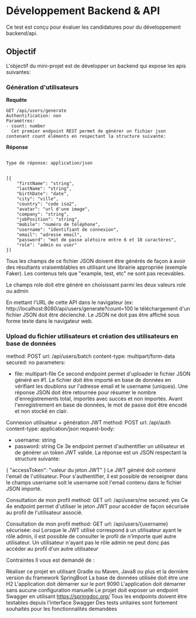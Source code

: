 # Développement Backend & API

Ce test est conçu pour évaluer les candidatures pour du développement backend/api.

## Objectif

L'objectif du mini-projet est de développer un backend qui expose les apis suivantes:

### Génération d'utilisateurs

**Requête**

```http
GET /api/users/generate
Authentification: non
Paramètres:
- count: number
  Cet premier endpoint REST permet de générer un fichier json contenant count éléments en respectant la structure suivante:
```

**Réponse**

```http

Type de réponse: application/json


[{
    "firstName": "string",
    "lastName": "string",
    "birthDate": "date",
    "city": "ville",
    "country": "code iso2",
    "avatar": "url d'une image",
    "company": "string",
    "jobPosition": "string",
    "mobile": "numéro de téléphone",
    "username": "identifiant de connexion",
    "email": "adresse email",
    "password": "mot de passe alétoire entre 6 et 10 caractères",
    "role": "admin ou user"
}]

```

Tous les champs de ce fichier JSON doivent être générés de façon à avoir des résultants vraisemblables en utilisant une librairie appropriée (exemple Faker).
Les contenus tels que "example, test, etc" ne sont pas recevables.

Le champs role doit etre généré en choisissant parmi les deux valeurs role ou admin

En mettant l'URL de cette API dans le navigateur (ex: http://localhost:8080/api/users/generate?count=100 le téléchargement d'un fichier JSON doit être déclenché. Le JSON ne doit pas être affiché sous forme texte dans le navigateur web.

### Upload du fichier utilisateurs et création des utilisateurs en base de données

method: POST
url: /api/users/batch
content-type: multipart/form-data
secured: no
parameters:

- file: multipart-file
  Ce second endpoint permet d'uploader le fichier JSON généré en #1. Le fichier doit être importé en base de données en vérifiant les doublons sur l'adresse email et le username (uniques). Une réponse JSON doit être retournée pour résumer le nombre d'enregistrements total, importés avec succès et non importés. Avant l'enregistrement en base de données, le mot de passe doit être encodé et non stocké en clair.

Connexion utilisateur + génération JWT
method: POST
url: /api/auth
content-type: application/json
request-body:

- username: string
- password: string
  Ce 3e endpoint permet d'authentifier un utilisateur et de générer un token JWT valide. La réponse est un JSON respectant la structure suivante:

{ "accessToken": "valeur du jeton JWT" }
Le JWT généré doit contenir l'email de l'utilisateur. Pour s'authentifier, il est possible de renseigner dans le champs username soit le username soit l'email contenu dans le fichier JSON importé.

Consultation de mon profil
method: GET
url: /api/users/me
secured: yes
Ce 4e endpoint permet d'utiliser le jeton JWT pour accéder de façon sécurisée au profil de l'utilisateur associé.

Consultation de mon profil
method: GET
url: /api/users/{username}
sécurisée: oui
Lorsque le JWT utilisé correspond à un utilisateur ayant le rôle admin, il est possible de consulter le profil de n'importe quel autre utilisateur. Un utilisateur n'ayant pas le rôle admin ne peut donc pas accéder au profil d'un autre utilisateur

Contraintes
Il vous est demandé de :

Réaliser ce projet en utilisant Gradle ou Maven, Java8 ou plus et la dernière version du framework SpringBoot
La base de données utilisée doit être une H2
L'application doit démarrer sur le port 9090
L'application doit démarrer sans aucune configuration manuelle
Le projet doit exposer un endpoint Swagger en utilisant https://springdoc.org/
Tous les endpoints doivent être testables depuis l'interface Swagger
Des tests unitaires sont fortement souhaités pour les fonctionnalités demandées
